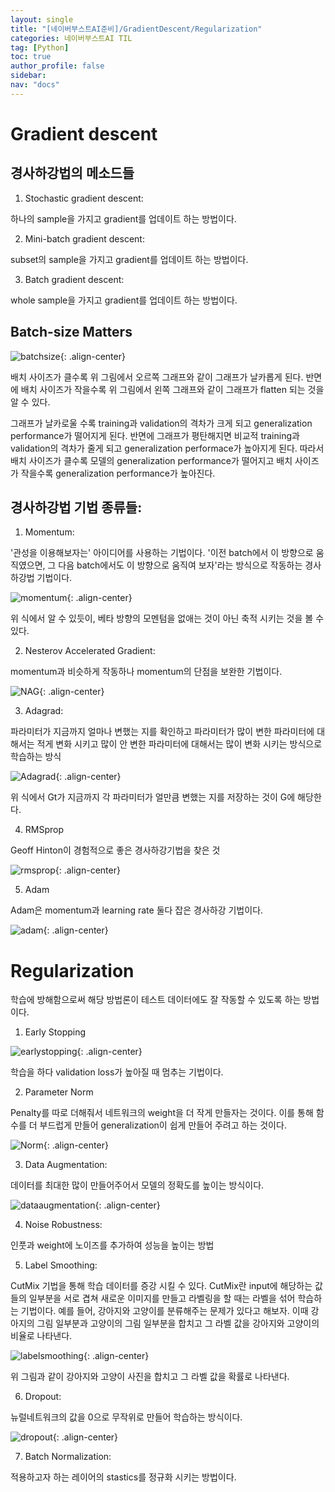 ```yaml
---
layout: single
title: "[네이버부스트AI준비]/GradientDescent/Regularization"
categories: 네이버부스트AI TIL
tag: [Python]
toc: true
author_profile: false
sidebar:
nav: "docs"
---
```


# Gradient descent

## 경사하강법의 메소드들

1. Stochastic gradient descent:

하나의 sample을 가지고 gradient를 업데이트 하는 방법이다.

2. Mini-batch gradient descent:

subset의 sample을 가지고 gradient를 업데이트 하는 방법이다.

3. Batch gradient descent:

whole sample을 가지고 gradient를 업데이트 하는 방법이다.

## Batch-size Matters

![batchsize]({{site.url}}/images/2023-09-01-naver14/batchsize.png){: .align-center}

배치 사이즈가 클수록 위 그림에서 오르쪽 그래프와 같이 그래프가 날카롭게 된다. 반면에 배치 사이즈가 작을수록 위 그림에서 왼쪽 그래프와 같이 그래프가 flatten 되는 것을 알 수 있다.

그래프가 날카로울 수록 training과 validation의 격차가 크게 되고 generalization performance가 떨어지게 된다. 반면에 그래프가 평탄해지면 비교적 training과 validation의 격차가 줄게 되고 generalization performace가 높아지게 된다. 따라서 배치 사이즈가 클수록 모델의 generalization performance가 떨어지고 배치 사이즈가 작을수록 generalization performance가 높아진다.

## 경사하강법 기법 종류들:

1. Momentum:

'관성을 이용해보자는' 아이디어를 사용하는 기법이다. '이전 batch에서 이 방향으로 움직였으면, 그 다음 batch에서도 이 방향으로 움직여 보자'라는 방식으로 작동하는 경사하강법 기법이다.

![momentum]({{site.url}}/images/2023-09-01-naver14/momentum.png){: .align-center}

위 식에서 알 수 있듯이, 베타 방향의 모멘텀을 없애는 것이 아닌 축적 시키는 것을 볼 수 있다.

2. Nesterov Accelerated Gradient:

momentum과 비슷하게 작동하나 momentum의 단점을 보완한 기법이다.

![NAG]({{site.url}}/images/2023-09-01-naver14/NAG.png){: .align-center}

3. Adagrad:

파라미터가 지금까지 얼마나 변했는 지를 확인하고 파라미터가 많이 변한 파라미터에 대해서는 적게 변화 시키고 많이 안 변한 파라미터에 대해서는 많이 변화 시키는 방식으로 학습하는 방식

![Adagrad]({{site.url}}/images/2023-09-01-naver14/adagrad.png){: .align-center}

위 식에서 Gt가 지금까지 각 파라미터가 얼만큼 변했는 지를 저장하는 것이 G에 해당한다.

4. RMSprop

Geoff Hinton이 경험적으로 좋은 경사하강기법을 찾은 것

![rmsprop]({{site.url}}/images/2023-09-01-naver14/rmsprop.png){: .align-center}

5. Adam

Adam은 momentum과 learning rate 둘다 잡은 경사하강 기법이다.

![adam]({{site.url}}/images/2023-09-01-naver14/adam.png){: .align-center}

# Regularization

학습에 방해함으로써 해당 방법론이 테스트 데이터에도 잘 작동할 수 있도록 하는 방법이다.

1. Early Stopping

![earlystopping]({{site.url}}/images/2023-09-01-naver14/earlystopping.png){: .align-center}

학습을 하다 validation loss가 높아질 때 멈추는 기법이다.

2. Parameter Norm

Penalty를 따로 더해줘서 네트워크의 weight을 더 작게 만들자는 것이다. 이를 통해 함수를 더 부드럽게 만들어 generalization이 쉽게 만들어 주려고 하는 것이다.

![Norm]({{site.url}}/images/2023-09-01-naver14/Norm.png){: .align-center}

3. Data Augmentation:

데이터를 최대한 많이 만들어주어서 모델의 정확도를 높이는 방식이다.

![dataaugmentation]({{site.url}}/images/2023-09-01-naver14/dataaugmentation.png){: .align-center}

4. Noise Robustness:

인풋과 weight에 노이즈를 추가하여 성능을 높이는 방법

5. Label Smoothing:

CutMix 기법을 통해 학습 데이터를 증강 시킬 수 있다. CutMix란 input에 해당하는 값들의 일부분을 서로 겹쳐 새로운 이미지를 만들고 라벨링을 할 때는 라벨을 섞어 학습하는 기법이다. 예를 들어, 강아지와 고양이를 분류해주는 문제가 있다고 해보자. 이때 강아지의 그림 일부분과 고양이의 그림 일부분을 합치고 그 라벨 값을 강아지와 고양이의 비율로 나타낸다.

![labelsmoothing]({{site.url}}/images/2023-09-01-naver14/labelsmoothing.png){: .align-center}

위 그림과 같이 강아지와 고양이 사진을 합치고 그 라벨 값을 확률로 나타낸다.

6. Dropout:

뉴럴네트워크의 값을 0으로 무작위로 만들어 학습하는 방식이다.

![dropout]({{site.url}}/images/2023-09-01-naver14/dropout.png){: .align-center}

7. Batch Normalization:

적용하고자 하는 레이어의 stastics를 정규화 시키는 방법이다.
